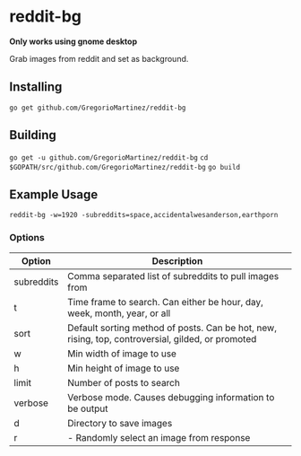 # reddit-bg
**Only works using gnome desktop**

Grab images from reddit and set as background.

## Installing
`go get github.com/GregorioMartinez/reddit-bg`

## Building
`go get -u github.com/GregorioMartinez/reddit-bg`
`cd $GOPATH/src/github.com/GregorioMartinez/reddit-bg`
`go build`

## Example Usage
`reddit-bg -w=1920 -subreddits=space,accidentalwesanderson,earthporn`

### Options
| Option | Description |
| --- | --- |
| subreddits | Comma separated list of subreddits to pull images from |
| t | Time frame to search. Can either be hour, day, week, month, year, or all |
| sort | Default sorting method of posts. Can be hot, new, rising, top, controversial, gilded, or promoted |
| w | Min width of image to use |
| h | Min height of image to use |
| limit | Number of posts to search |
| verbose | Verbose mode. Causes debugging information to be output |
| d | Directory to save images |
| r | - Randomly select an image from response |